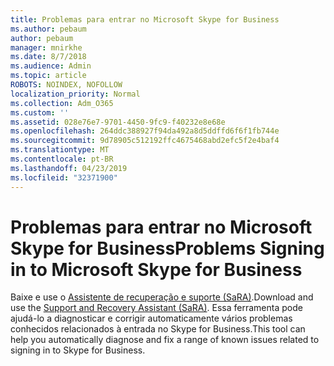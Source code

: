 ```yaml
---
title: Problemas para entrar no Microsoft Skype for Business
ms.author: pebaum
author: pebaum
manager: mnirkhe
ms.date: 8/7/2018
ms.audience: Admin
ms.topic: article
ROBOTS: NOINDEX, NOFOLLOW
localization_priority: Normal
ms.collection: Adm_O365
ms.custom: ''
ms.assetid: 028e76e7-9701-4450-9fc9-f40232e8e68e
ms.openlocfilehash: 264ddc388927f94da492a8d5ddffd6f6f1fb744e
ms.sourcegitcommit: 9d78905c512192ffc4675468abd2efc5f2e4baf4
ms.translationtype: MT
ms.contentlocale: pt-BR
ms.lasthandoff: 04/23/2019
ms.locfileid: "32371900"
---
```

# <a name="problems-signing-in-to-microsoft-skype-for-business"></a><span data-ttu-id="7c542-102">Problemas para entrar no Microsoft Skype for Business</span><span class="sxs-lookup"><span data-stu-id="7c542-102">Problems Signing in to Microsoft Skype for Business</span></span>

<span data-ttu-id="7c542-103">Baixe e use o [Assistente de recuperação e suporte (SaRA)](https://diagnostics.outlook.com/#/).</span><span class="sxs-lookup"><span data-stu-id="7c542-103">Download and use the [Support and Recovery Assistant (SaRA)](https://diagnostics.outlook.com/#/).</span></span> <span data-ttu-id="7c542-104">Essa ferramenta pode ajudá-lo a diagnosticar e corrigir automaticamente vários problemas conhecidos relacionados à entrada no Skype for Business.</span><span class="sxs-lookup"><span data-stu-id="7c542-104">This tool can help you automatically diagnose and fix a range of known issues related to signing in to Skype for Business.</span></span>
  


